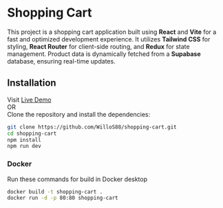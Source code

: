 # Shopping Cart

This project is a shopping cart application built using **React** and **Vite** for a fast and optimized development experience. It utilizes **Tailwind CSS** for styling, **React Router** for client-side routing, and **Redux** for state management. Product data is dynamically fetched from a **Supabase** database, ensuring real-time updates.

## Installation

Visit [Live Demo](https://shopping-cart-willosbm.vercel.app/)  
OR  
Clone the repository and install the dependencies:

````bash
git clone https://github.com/WilloS88/shopping-cart.git
cd shopping-cart
npm install
npm run dev
````

### Docker

Run these commands for build in Docker desktop

```bash
docker build -t shopping-cart .
docker run -d -p 80:80 shopping-cart
````

